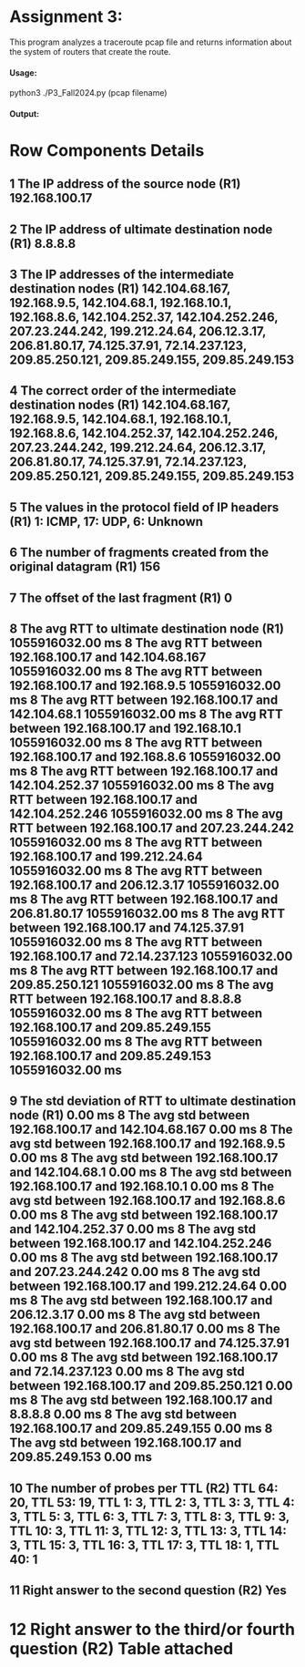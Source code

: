 # Assignment 3:

This program analyzes a traceroute pcap file and returns information about the system of routers that create the route.

#### Usage:

python3 ./P3_Fall2024.py (pcap filename)

#### Output:

Row   Components                                                   Details
==========================================================================================
1     The IP address of the source node (R1)                       192.168.100.17
------------------------------------------------------------------------------------------
2     The IP address of ultimate destination node (R1)             8.8.8.8
------------------------------------------------------------------------------------------
3     The IP addresses of the intermediate destination nodes (R1)  142.104.68.167, 192.168.9.5, 142.104.68.1, 192.168.10.1, 192.168.8.6, 142.104.252.37, 142.104.252.246, 207.23.244.242, 199.212.24.64, 206.12.3.17, 206.81.80.17, 74.125.37.91, 72.14.237.123, 209.85.250.121, 209.85.249.155, 209.85.249.153
------------------------------------------------------------------------------------------
4     The correct order of the intermediate destination nodes (R1) 142.104.68.167, 192.168.9.5, 142.104.68.1, 192.168.10.1, 192.168.8.6, 142.104.252.37, 142.104.252.246, 207.23.244.242, 199.212.24.64, 206.12.3.17, 206.81.80.17, 74.125.37.91, 72.14.237.123, 209.85.250.121, 209.85.249.155, 209.85.249.153
------------------------------------------------------------------------------------------
5     The values in the protocol field of IP headers (R1)          1: ICMP, 17: UDP, 6: Unknown
------------------------------------------------------------------------------------------
6     The number of fragments created from the original datagram (R1) 156
------------------------------------------------------------------------------------------
7     The offset of the last fragment (R1)                         0
------------------------------------------------------------------------------------------
8     The avg RTT to ultimate destination node (R1)                1055916032.00 ms
8     The avg RTT between 192.168.100.17 and 142.104.68.167        1055916032.00 ms
8     The avg RTT between 192.168.100.17 and 192.168.9.5           1055916032.00 ms
8     The avg RTT between 192.168.100.17 and 142.104.68.1          1055916032.00 ms
8     The avg RTT between 192.168.100.17 and 192.168.10.1          1055916032.00 ms
8     The avg RTT between 192.168.100.17 and 192.168.8.6           1055916032.00 ms
8     The avg RTT between 192.168.100.17 and 142.104.252.37        1055916032.00 ms
8     The avg RTT between 192.168.100.17 and 142.104.252.246       1055916032.00 ms
8     The avg RTT between 192.168.100.17 and 207.23.244.242        1055916032.00 ms
8     The avg RTT between 192.168.100.17 and 199.212.24.64         1055916032.00 ms
8     The avg RTT between 192.168.100.17 and 206.12.3.17           1055916032.00 ms
8     The avg RTT between 192.168.100.17 and 206.81.80.17          1055916032.00 ms
8     The avg RTT between 192.168.100.17 and 74.125.37.91          1055916032.00 ms
8     The avg RTT between 192.168.100.17 and 72.14.237.123         1055916032.00 ms
8     The avg RTT between 192.168.100.17 and 209.85.250.121        1055916032.00 ms
8     The avg RTT between 192.168.100.17 and 8.8.8.8               1055916032.00 ms
8     The avg RTT between 192.168.100.17 and 209.85.249.155        1055916032.00 ms
8     The avg RTT between 192.168.100.17 and 209.85.249.153        1055916032.00 ms
------------------------------------------------------------------------------------------
9     The std deviation of RTT to ultimate destination node (R1)   0.00 ms
8     The avg std between 192.168.100.17 and 142.104.68.167        0.00 ms
8     The avg std between 192.168.100.17 and 192.168.9.5           0.00 ms
8     The avg std between 192.168.100.17 and 142.104.68.1          0.00 ms
8     The avg std between 192.168.100.17 and 192.168.10.1          0.00 ms
8     The avg std between 192.168.100.17 and 192.168.8.6           0.00 ms
8     The avg std between 192.168.100.17 and 142.104.252.37        0.00 ms
8     The avg std between 192.168.100.17 and 142.104.252.246       0.00 ms
8     The avg std between 192.168.100.17 and 207.23.244.242        0.00 ms
8     The avg std between 192.168.100.17 and 199.212.24.64         0.00 ms
8     The avg std between 192.168.100.17 and 206.12.3.17           0.00 ms
8     The avg std between 192.168.100.17 and 206.81.80.17          0.00 ms
8     The avg std between 192.168.100.17 and 74.125.37.91          0.00 ms
8     The avg std between 192.168.100.17 and 72.14.237.123         0.00 ms
8     The avg std between 192.168.100.17 and 209.85.250.121        0.00 ms
8     The avg std between 192.168.100.17 and 8.8.8.8               0.00 ms
8     The avg std between 192.168.100.17 and 209.85.249.155        0.00 ms
8     The avg std between 192.168.100.17 and 209.85.249.153        0.00 ms
------------------------------------------------------------------------------------------
10    The number of probes per TTL (R2)                            TTL 64: 20, TTL 53: 19, TTL 1: 3, TTL 2: 3, TTL 3: 3, TTL 4: 3, TTL 5: 3, TTL 6: 3, TTL 7: 3, TTL 8: 3, TTL 9: 3, TTL 10: 3, TTL 11: 3, TTL 12: 3, TTL 13: 3, TTL 14: 3, TTL 15: 3, TTL 16: 3, TTL 17: 3, TTL 18: 1, TTL 40: 1
------------------------------------------------------------------------------------------
11    Right answer to the second question (R2)                     Yes
------------------------------------------------------------------------------------------
12    Right answer to the third/or fourth question (R2)            Table attached
==========================================================================================
